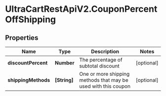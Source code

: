 # UltraCartRestApiV2.CouponPercentOffShipping

## Properties
Name | Type | Description | Notes
------------ | ------------- | ------------- | -------------
**discountPercent** | **Number** | The percentage of subtotal discount | [optional] 
**shippingMethods** | **[String]** | One or more shipping methods that may be used with this coupon | [optional] 


